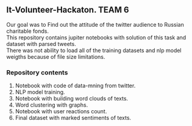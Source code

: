 ## It-Volunteer-Hackaton. TEAM 6

Our goal was to Find out the attitude of the twitter audience to Russian charitable fonds.  
This repository contains jupiter notebooks with solution of this task and dataset with parsed tweets.  
There was not ability to load all of the training datasets and nlp model weigths because of file size limitations.  

### Repository contents

1. Notebook with code of data-mning from twitter.
2. NLP model training.
3. Notebook with building word clouds of texts.
4. Word clustering with graphs.
5. Notebook with user reactions count.
6. Final dataset with marked sentiments of texts. 